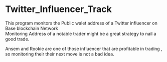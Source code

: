 # Twitter_Influencer_Track
This program monitors the Public walet address of a Twitter influencer on Base blockchain Network<br>
Monitoring Address of a notable trader might be a great strategy to nail a good trade.<br>


Ansem and Rookie are one of those influencer that are profitable in trading , so monitoring their their next move is not a bad idea. 
